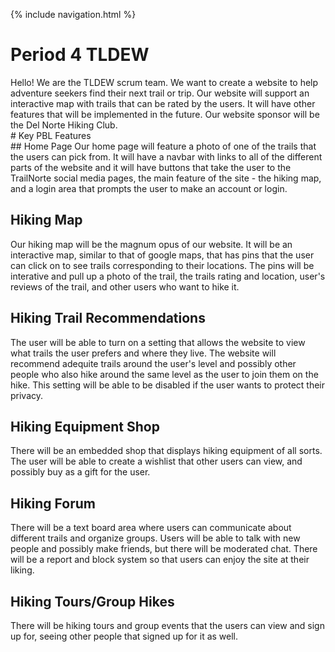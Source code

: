 {% include navigation.html %}


<h1> Period 4 TLDEW </h1>
Hello! We are the TLDEW scrum team. We want to create a website to help adventure seekers find their next trail or trip. Our website will support an interactive map with trails that can be rated by the users. It will have other features that will be implemented in the future. Our website sponsor will be the Del Norte Hiking Club.
<br>
# Key PBL Features </h2>
<br>
## Home Page
Our home page will feature a photo of one of the trails that the users can pick from. It will have a navbar with links to all of the different parts of the website and it will have buttons that take the user to the TrailNorte social media pages, the main feature of the site - the hiking map, and a login area that prompts the user to make an account or login. 
    
## Hiking Map
Our hiking map will be the magnum opus of our website. It will be an interactive map, similar to that of google maps, that has pins that the user can click on to see trails corresponding to their locations. The pins will be interative and pull up a photo of the trail, the trails rating and location, user's reviews of the trail, and other users who want to hike it. 
    
## Hiking Trail Recommendations
The user will be able to turn on a setting that allows the website to view what trails the user prefers and where they live. The website will recommend adequite trails around the user's level and possibly other people who also hike around the same level as the user to join them on the hike. This setting will be able to be disabled if the user wants to protect their privacy. 
    
## Hiking Equipment Shop
There will be an embedded shop that displays hiking equipment of all sorts. The user will be able to create a wishlist that other users can view, and possibly buy as a gift for the user. 
    
## Hiking Forum
There will be a text board area where users can communicate about different trails and organize groups. Users will be able to talk with new people and possibly make friends, but there will be moderated chat. There will be a report and block system so that users can enjoy the site at their liking. 
    
## Hiking Tours/Group Hikes
There will be hiking tours and group events that the users can view and sign up for, seeing other people that signed up for it as well. 
